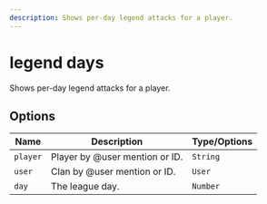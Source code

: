 ```yaml
---
description: Shows per-day legend attacks for a player.
---
```


# legend days

Shows per-day legend attacks for a player.

## Options

| Name | Description | Type/Options |
|------|-------------|--------------|
| `player` | Player by @user mention or ID. | `String` |
| `user` | Clan by @user mention or ID. | `User` |
| `day` | The league day. | `Number` |

